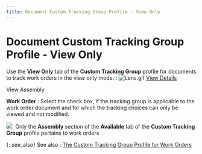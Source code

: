 ```yaml
---
title: Document Custom Tracking Group Profile - View Only
---
```


# Document Custom Tracking Group Profile - View Only


Use the **View Only** tab of the  **Custom Tracking Group** profile  for documents to track work orders in the view only mode.
: ![Lens.gif]({{site.ct_baseurl}}/img/lens.gif) [View  Details]({{site.ct_baseurl}}/misc/view_details_ct_group_profile_wo.html)


View Assembly


**Work Order**
: Select the check box, if the tracking group is applicable  to the work order document and for which the tracking choices can only  be viewed and not modified.


![]({{site.ct_baseurl}}/img/note.gif)  Only  the **Assembly** section of the **Available** tab of the **Custom 
 Tracking Group** profile pertains to work orders


{:.see_also}
See also
: [The  Custom Tracking Group Profile for Work Orders]({{site.ct_baseurl}}/document-tracking/tracking-work-orders/the_custom_tracking_group_profile_for_work_orders.html)
